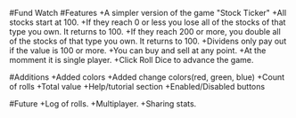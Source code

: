 #Fund Watch
#Features
+A simpler version of the game "Stock Ticker"
+All stocks start at 100.
+If they reach 0 or less you lose all of the stocks of that type you own. It returns to 100.
+If they reach 200 or more, you double all of the stocks of that type you own. It returns to 100.
+Dividens only pay out if the value is 100 or more.
+You can buy and sell at any point.
+At the momment it is single player.
+Click Roll Dice to advance the game.

#Additions
+Added colors
+Added change colors(red, green, blue)
+Count of rolls
+Total value
+Help/tutorial section
+Enabled/Disabled buttons

#Future
+Log of rolls.
+Multiplayer.
+Sharing stats.